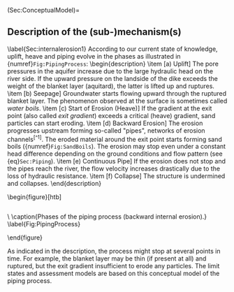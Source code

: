 (Sec:ConceptualModel)=
## Description of the (sub-)mechanism(s)

\label{Sec:internalerosion1}
According to our current state of knowledge, uplift, heave and piping evolve in the phases as illustrated in {numref}`Fig:PipingProcess`:
\begin{description}
  \item [a) Uplift] The pore pressures in the aquifer increase due to the large hydraulic head on the river side. If the upward pressure on the landside of the dike exceeds the weight of the blanket layer (aquitard), the latter is lifted up and ruptures.
  \item [b) Seepage] Groundwater starts flowing upward through the ruptured blanket layer. The phenomenon observed at the surface is sometimes called *water boils*.
  \item [c) Start of Erosion (Heave)] If the gradient at the exit point (also called *exit gradient*) exceeds a critical (heave) gradient, sand particles can start eroding.
  \item [d) Backward Erosion] The erosion progresses upstream forming so-called "pipes", networks of erosion channels<sup>[^1]</sup>. The eroded material around the exit point starts forming sand boils ({numref}`Fig:SandBoils`). The erosion may stop even under a constant head difference depending on the ground conditions and flow pattern (see {eq}`Sec:Piping`).
  \item [e) Continuous Pipe] If the erosion does not stop and the pipes reach the river, the flow velocity increases drastically due to the loss of hydraulic resistance.
  \item [f) Collapse] The structure is undermined and collapses.
\end{description}

\begin{figure}[htb]

```{figure} images/PipingProcess
```
\\
    \caption{Phases of the piping process (backward internal erosion).}
    \label{Fig:PipingProcess}

\end{figure}

As indicated in the description, the process might stop at several points in time. For example, the blanket layer may be thin (if present at all) and ruptured, but the exit gradient insufficient to erode any particles. The limit states and assessment models are based on this conceptual model of the piping process.
